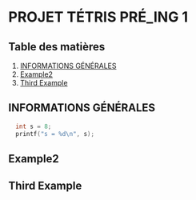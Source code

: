 # PROJET TÉTRIS PRÉ_ING 1


## Table des matières
1. [INFORMATIONS GÉNÉRALES](#informations-générales)
2. [Example2](#example2)
3. [Third Example](#third-example)

## INFORMATIONS GÉNÉRALES
```c
  int s = 8;
  printf("s = %d\n", s);
```
## Example2
## Third Example
